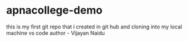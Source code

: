 # apnacollege-demo 
this is my first git repo that i created in git hub and cloning into my local machine vs code 
author - Vijayan Naidu
